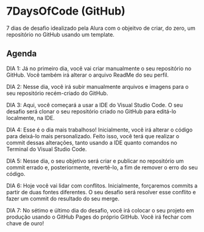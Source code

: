 # 7DaysOfCode (GitHub)
7 dias de desafio idealizado pela Alura com o objeitvo de criar, do zero, um repositório no GitHub usando um template. 

## Agenda

DIA 1: Já no primeiro dia, você vai criar manualmente o seu repositório no GitHub. Você também irá alterar o arquivo ReadMe do seu perfil.

DIA 2: Nesse dia, você irá subir manualmente arquivos e imagens para o seu repositório recém-criado do GitHub.

DIA 3: Aqui, você começará a usar a IDE do Visual Studio Code. O seu desafio será clonar o seu repositório criado no GitHub para editá-lo localmente, na IDE.

DIA 4: Esse é o dia mais trabalhoso! Inicialmente, você irá alterar o código para deixá-lo mais personalizado. Feito isso, você terá que realizar o commit dessas alterações, tanto usando a IDE quanto comandos no Terminal do Visual Studio Code.

DIA 5: Nesse dia, o seu objetivo será criar e publicar no repositório um commit errado e, posteriormente, revertê-lo, a fim de remover o erro do seu código.

DIA 6: Hoje você vai lidar com conflitos. Inicialmente, forçaremos commits a partir de duas fontes diferentes. O seu desafio será resolver esse conflito e fazer um commit do resultado do seu merge.

DIA 7: No sétimo e último dia do desafio, você irá colocar o seu projeto em produção usando o GitHub Pages do próprio GitHub. Você irá fechar com chave de ouro!
